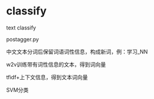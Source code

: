 # classify
text classify

postagger.py

中文文本分词后保留词语词性信息，构成新词，例：学习_NN

w2v训练带有词性信息的文本，得到词向量

tfidf+上下文信息，得到文本词向量

SVM分类

